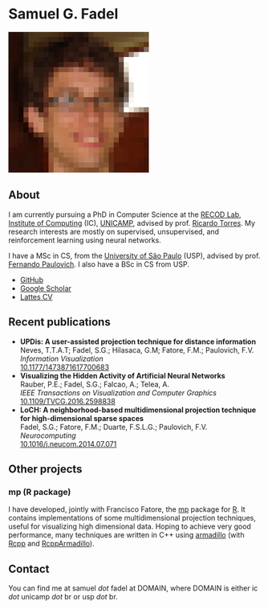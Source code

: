# Samuel G. Fadel
![Picture](img/fadel.png)

## About
I am currently pursuing a PhD in Computer Science at the [RECOD Lab](http://www.recod.ic.unicamp.br/), [Institute of Computing](https://www.ic.unicamp.br/) (IC), [UNICAMP](https://www.unicamp.br/), advised by prof. [Ricardo Torres](http://www.ic.unicamp.br/~rtorres/).
My research interests are mostly on supervised, unsupervised, and reinforcement learning using neural networks.

I have a MSc in CS, from the [University of São Paulo](http://www.usp.br/) (USP), advised by prof. [Fernando Paulovich](http://sites.google.com/site/fpaulovich/).
I also have a BSc in CS from USP.

* [GitHub](https://github.com/fadel/)
* [Google Scholar](https://scholar.google.com.br/citations?user=IV7luZsAAAAJ&hl=en)
* [Lattes CV](http://lattes.cnpq.br/3874774171103553)

## Recent publications
* __UPDis: A user-assisted projection technique for distance information__  
  Neves, T.T.A.T; Fadel, S.G.; Hilasaca, G.M; Fatore, F.M.; Paulovich, F.V.  
  _Information Visualization_  
  [10.1177/1473871617700683](https://dx.doi.org/10.1177/1473871617700683)
* __Visualizing the Hidden Activity of Artificial Neural Networks__  
  Rauber, P.E.; Fadel, S.G.; Falcao, A.; Telea, A.  
  _IEEE Transactions on Visualization and Computer Graphics_  
  [10.1109/TVCG.2016.2598838](https://dx.doi.org/10.1109/TVCG.2016.2598838)
* __LoCH: A neighborhood-based multidimensional projection technique for high-dimensional sparse spaces__  
  Fadel, S.G.; Fatore, F.M.; Duarte, F.S.L.G.; Paulovich, F.V.  
  _Neurocomputing_  
  [10.1016/j.neucom.2014.07.071](https://dx.doi.org/10.1016/j.neucom.2014.07.071)

## Other projects

### mp (R package)
I have developed, jointly with Francisco Fatore, the [mp](https://cran.r-project.org/package=mp) package for [R](https://www.r-project.org/).
It contains implementations of some multidimensional projection techniques, useful for visualizing high dimensional data.
Hoping to achieve very good performance, many techniques are written in C++ using [armadillo](http://arma.sourceforge.net/) (with [Rcpp](https://cran.r-project.org/package=Rcpp) and [RcppArmadillo](https://cran.r-project.org/package=RcppArmadillo)).

## Contact
You can find me at samuel *dot* fadel at DOMAIN, where DOMAIN is either ic *dot* unicamp *dot* br or usp *dot* br.
